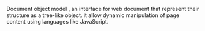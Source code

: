 Document object model , an interface for web document that represent their structure as a tree-like object. it allow dynamic manipulation of page content using languages like JavaScript.